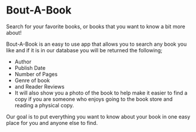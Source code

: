 # Bout-A-Book
Search for your favorite books, or books that you want to know a bit more about!


Bout-A-Book is an easy to use app that allows you to search any book you like and if it is in our database you will be returned the following;
- Author
- Publish Date
- Number of Pages
- Genre of book
- and Reader Reviews
- It will also show you a photo of the book to help make it easier to find a copy if you are someone who enjoys going to the book store and reading a physical copy.

Our goal is to put everything you want to know about your book in one easy place for you and anyone else to find.
